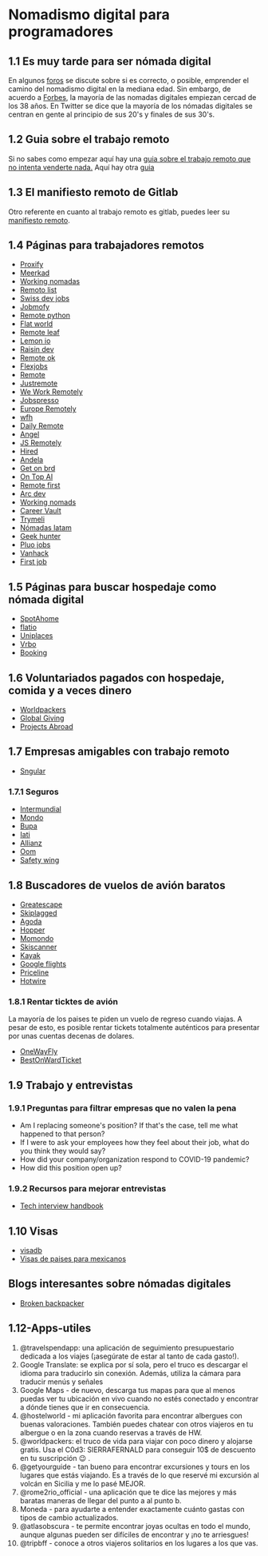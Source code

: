 # Nomadismo digital para programadores



## 1.1 Es muy tarde para ser nómada digital

En algunos
[foros](https://nomadlist.com/forum/t/is-it-too-late-to-become-a-digital-nomad-at-40/4750)
se discute sobre si es correcto, o posible, emprender el camino del
nomadismo digital en la mediana edad. Sin embargo, de acuerdo a
[Forbes](https://www.forbes.com/sites/elainepofeldt/2018/08/30/digital-nomadism-goes-mainstream/),
la mayoría de las nomadas digitales empiezan cercad de los 38 años. En
Twitter se dice que la mayoría de los nómadas digitales se centran en
gente al principio de sus 20\'s y finales de sus 30\'s.

## 1.2 Guia sobre el trabajo remoto

Si no sabes como empezar aquí hay una [guia sobre el trabajo remoto que
no intenta venderte
nada.](https://blog.stephsmith.io/the-guide-to-remote-work/) Aquí hay
otra [guia](https://www.guiatrabajoremoto.cl/)

## 1.3 El manifiesto remoto de Gitlab

Otro referente en cuanto al trabajo remoto es gitlab, puedes leer su
[manifiesto
remoto](https://about.gitlab.com/company/culture/all-remote/guide/).

## 1.4 Páginas para trabajadores remotos

-   [Proxify](https://career.proxify.io/)
-   [Meerkad](https://meerkad.com/)
-   [Working nomadas](https://workingNomads.org) 
-   [Remoto list](https://remotolist.com/)
-   [Swiss dev jobs](https://swissdevjobs.ch/)
-   [Jobmofy](https://jobmofy.com)
-   [Remote python](https://remotepython.com/jobs)
-   [Flat world](https://flatworld.co)
-   [Remote leaf](https://remoteleaf.com)
-   [Lemon io](https://lemon.io)
-   [Raisin dev](https://raisin.dev)
-   [Remote ok](https://remoteok.io)
-   [Flexjobs](https://www.flexjobs.com/)
-   [Remote](https://remote.co)
-   [Justremote](https://justremote.co)
-   [We Work Remotely](https://weworkremotely.com)
-   [Jobspresso](https://jobspresso.co)
-   [Europe Remotely](https://europeremotely.com)
-   [wfh](https://wfh.io)
-   [Daily Remote](https://dailyremote.com)
-   [Angel](https://angel.co)
-   [JS Remotely](https://jsremotely.com)
-   [Hired](https://hired.com)
-   [Andela](https://andela.com/for-engineers/)
-   [Get on brd](https://www.getonbrd.com/)
-   [On Top AI](https://www.ontop.ai/)
-   [Remote first](https://remotefirst.digital)
-   [Arc dev](https://arc.dev)
-   [Working nomads](https://workingnomads.co)
-   [Career Vault](https://careervault.io)
-   [Trymeli](https://trymeli.com)
-   [Nómadas latam](https://nomadalatam.com/)
-   [Geek hunter](https://geekhunter.co/)
-   [Pluo jobs](https://pluo.jobs/)
-   [Vanhack](https://vanhack.com/)
-   [First job](https://firstjob.me/)

## 1.5 Páginas para buscar hospedaje como nómada digital

-   [SpotAhome](https://www.spotahome.com)
-   [flatio](https://www.flatio.es/)
-   [Uniplaces](https://www.uniplaces.com)
-   [Vrbo](https://www.verbo.com)
-   [Booking](https://www.booking.com)

## 1.6 Voluntariados pagados con hospedaje, comida y a veces dinero

-   [Worldpackers](https://www.worldpackers.com/es)
-   [Global Giving](https://www.globalgiving.org/)
-   [Projects Abroad](https://www.projects-abroad.net/)

## 1.7 Empresas amigables con trabajo remoto

-   [Sngular](https://www.sngular.com)

### 1.7.1 Seguros

-   [Intermundial](https://www.intermundial.es)
-   [Mondo](https://heymondo.com)
-   [Bupa](https://www.bupaglobal.com/es)
-   [Iati](https://iatiseguros.com)
-   [Allianz](https://allianzcare.com)
-   [Oom](https://oominsurance.com)
-   [Safety wing](https://safetywing.com)

## 1.8 Buscadores de vuelos de avión baratos

-   [Greatescape](https://greatescape.co)
-   [Skiplagged](https://skiplagged.com/)
-   [Agoda](https://www.agoda.com/)
-   [Hopper](https://www.hopper.com/)
-   [Momondo](https://www.momondo.com/)
-   [Skiscanner](https://www.skyscanner.com/)
-   [Kayak](https://www.kayak.com/)
-   [Google flights](https://www.google.com/travel/flights)
-   [Priceline](https://www.priceline.com/)
-   [Hotwire](https://hotwire.com/)

### 1.8.1 Rentar ticktes de avión

La mayoría de los paises te piden un vuelo de regreso cuando viajas. A
pesar de esto, es posible rentar tickets totalmente auténticos
para presentar por unas cuentas decenas de dolares.

-   [OneWayFly](https://onewayfly.com/es/)
-   [BestOnWardTicket](https://bestonwardticket.com/#how-it-works)

## 1.9 Trabajo y entrevistas

### 1.9.1 Preguntas para filtrar empresas que no valen la pena

-   Am I replacing someone\'s position? If that\'s the case, tell me
    what happened to that person?
-   If I were to ask your employees how they feel about their job, what
    do you think they would say?
-   How did your company/organization respond to COVID-19 pandemic?
-   How did this position open up?

### 1.9.2 Recursos para mejorar entrevistas

-   [Tech interview
    handbook](https://yangshun.github.io/tech-interview-handbook/introduction)

## 1.10 Visas

- [visadb](https://visadb.io/)
- [Visas de paises para mexicanos](https://www.mundukos.com/tips-de-viaje/a-que-paises-pueden-viajar-los-mexicanos-sin-visa/)

## Blogs interesantes sobre nómadas digitales

-   [Broken backpacker](https://www.thebrokebackpacker.com/)

## 1.12-Apps-utiles

1. @travelspendapp: una aplicación de seguimiento presupuestario dedicada a los viajes (¡asegúrate de estar al tanto de cada gasto!).
2. Google Translate: se explica por sí sola, pero el truco es descargar el idioma para traducirlo sin conexión. Además, utiliza la cámara para traducir menús y señales
3. Google Maps - de nuevo, descarga tus mapas para que al menos puedas ver tu ubicación en vivo cuando no estés conectado y encontrar a dónde tienes que ir en consecuencia.
4. @hostelworld - mi aplicación favorita para encontrar albergues con buenas valoraciones. También puedes chatear con otros viajeros en tu albergue o en la zona cuando reservas a través de HW.
5. @worldpackers: el truco de vida para viajar con poco dinero y alojarse gratis. Usa el C0d3: SIERRAFERNALD para conseguir 10$ de descuento en tu suscripción 😉 .
6. @getyourguide - tan bueno para encontrar excursiones y tours en los lugares que estás viajando. Es a través de lo que reservé mi excursión al volcán en Sicilia y me lo pasé MEJOR.
7. @rome2rio_official - una aplicación que te dice las mejores y más baratas maneras de llegar del punto a al punto b.
8. Moneda - para ayudarte a entender exactamente cuánto gastas con tipos de cambio actualizados.
9. @atlasobscura - te permite encontrar joyas ocultas en todo el mundo, aunque algunas pueden ser difíciles de encontrar y ¡no te arriesgues!
10. @tripbff - conoce a otros viajeros solitarios en los lugares a los que vas. 